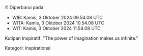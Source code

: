 ⏰ Diperbarui pada:
- WIB: Kamis, 3 Oktober 2024 09.54.08 UTC
- WITA: Kamis, 3 Oktober 2024 10.54.08 UTC
- WIT: Kamis, 3 Oktober 2024 11.54.08 UTC

Kutipan Inspiratif:
"The power of imagination makes us infinite."


Kategori: inspirational


